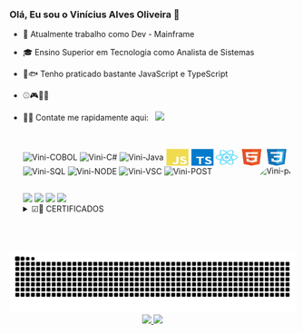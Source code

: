 ### Olá, Eu sou o Vinícius Alves Oliveira 👋

- 🦖 Atualmente trabalho como Dev - Mainframe 
- 🎓 Ensino Superior em Tecnologia como Analista de Sistemas
- 🐤🐟 Tenho praticado bastante JavaScript e TypeScript
- ⚾🎮🎵🎹
- <div style="display: inline_block" > 📱📞 Contate me rapidamente aqui: &nbsp;
  <a href="https://api.whatsapp.com/send?phone=5561993393314&text=Olá..."><img src="https://img.shields.io/badge/WhatsApp-25D366?style=for-the-badge&logo=whatsapp&logoColor=white"></a>
 
  ##
  
  <div style="display: inline_block"><br>
  <img align="center" alt="Vini-COBOL" height="30" width="40" src="https://cdn.discordapp.com/attachments/848296813739114527/1357373669638279300/cobol-language-svgrepo-com.png?ex=67eff83d&is=67eea6bd&hm=fa877cfc5003dd50c06be33a0f28c10b2a5bbf2efd277f321fa81903bcea002c&">
  <img align="center" alt="Vini-C#" height="30" width="40" src="https://cdn.jsdelivr.net/gh/devicons/devicon@latest/icons/csharp/csharp-original.svg">
  <img align="center" alt="Vini-Java" height="30" width="40" src="https://cdn.jsdelivr.net/gh/devicons/devicon@latest/icons/java/java-original-wordmark.svg">
  <img align="center" alt="Vini-Js" height="30" width="40" src="https://raw.githubusercontent.com/devicons/devicon/master/icons/javascript/javascript-plain.svg">
  <img align="center" alt="Vini-Ts" height="30" width="40" src="https://raw.githubusercontent.com/devicons/devicon/master/icons/typescript/typescript-plain.svg">
  <img align="center" alt="Vini-React" height="30" width="40" src="https://raw.githubusercontent.com/devicons/devicon/master/icons/react/react-original.svg">
  <img align="center" alt="Vini-HTML" height="30" width="40" src="https://raw.githubusercontent.com/devicons/devicon/master/icons/html5/html5-original.svg">
  <img align="center" alt="Vini-CSS" height="30" width="40" src="https://raw.githubusercontent.com/devicons/devicon/master/icons/css3/css3-original.svg">
  <img align="center" alt="Vini-SQL" height="40" width="50" src="https://cdn.jsdelivr.net/gh/devicons/devicon/icons/mysql/mysql-original-wordmark.svg">
  <img align="center" alt="Vini-NODE" height="30" width="40" src="https://icongr.am/devicon/nodejs-original.svg">
  <img align="center" alt="Vini-VSC" height="30" width="40" src="https://cdn.jsdelivr.net/gh/devicons/devicon/icons/visualstudio/visualstudio-plain.svg">
  <img align="center" alt="Vini-POST" height="30" width="40" src="https://icongr.am/devicon/postgresql-original.svg">
  <img align="right" alt="Vini-pic" height="150" style="border-radius:70px;" src="https://cdn.discordapp.com/attachments/957441400935444550/1065657066456350720/picasion.com_c9509b17d8bab7d5161c7d92eb3730ae.gif?width=720&height=1920">
  </div>
  
  ##
  
  <div> 
    <a href="https://www.facebook.com/GostoDePizzaDeChocolate"><img src="https://img.shields.io/badge/Facebook-1877F2?style=for-the-badge&logo=facebook&logoColor=white"></a>
  <a href="https://www.instagram.com/vini.teclas"><img src="https://img.shields.io/badge/-Instagram-%23E4405F?style=for-the-badge&logo=instagram&logoColor=white" ></a>
  <a href = "mailto:vinicius.hayato@hotmail.com"><img src="https://img.shields.io/badge/Microsoft_Outlook-0078D4?style=for-the-badge&logo=microsoft-outlook&logoColor=white"></a>
  <a href="https://www.linkedin.com/in/olivervini"><img src="https://img.shields.io/badge/-LinkedIn-%230077B5?style=for-the-badge&logo=linkedin&logoColor=white"></a>
    
  <details>
    <summary> ☑📑 CERTIFICADOS </summary>
    
      - Ensino Superior em Tecnologia - Analise e Desenvolvimento de Sistemas (Cruzeiro do Sul) 📔

      - Curso de programação em COBOL ( Udemy Academy - CFP) 📔

      - Algoritimo, Lógica de Programação – CODER (Udemy Academy); 📔

      - Evento IGTI, Dev Summit III – Front-end/Mobile, Full Stack/Arquitetura e Gestão de TI/Transformação Digital; 📔

      - Evento IGTI, Cyber Security Experience – Syber Security e Governança & Compliance; 📔
 
      - Evento IGTI, Disruptive Revolution II – Tecnologias Disruptivas, Negócios Exponenciais e Cultura Digital; 📔

      - Desenvolvimento e Publicação de Aplicativo web – Java com Spring Boot no Back-end e TypeScript com ReactJS no Front-end; 📔👨‍💻

      - Certificado de conclusão do treinamento O mercado de cartões (CardMonitor); 📔💳💲

      - Curso Básico para treinamento e orientação do Brigadista na Suprema Proteção contra o Incêndio; 👨‍🚒🧯

      - Curso de formação profissional com certificado em Prevenção de Acidentes; 🦺

      - Curso básico de música e piano – Escola Municipal de Música Adilson Menezes; 🎹🎶

      - Curso de Nivel 1 em Snowboard na Escola de Neve Snowland. ❄⛷🏂
    
    </details>

<picture>
  <source media="(prefers-color-scheme: dark)" srcset="https://raw.githubusercontent.com/Vin4s/Vin4s/output/github-contribution-grid-snake-dark.svg">
  <source media="(prefers-color-scheme: light)" srcset="https://raw.githubusercontent.com/Vin4s/Vin4s/output/github-contribution-grid-snake.svg">
  <img alt="github contribution grid snake animation" src="https://raw.githubusercontent.com/Vin4s/Vin4s/output/github-contribution-grid-snake.svg">
</picture>
    
</div>

<div align="center">
  <a href="https://github.com/Vin4s">
  <img height="180em" src="https://github-readme-stats-vin4s.vercel.app/api?username=Vin4s&show_icons=true&theme=discord_old_blurple&include_all_commits=true&count_private=true"/>
  <img height="180em" src="https://github-readme-stats-vin4s.vercel.app/api/top-langs/?username=Vin4s&layout=compact&langs_count=7&theme=discord_old_blurple"/>
</div>
